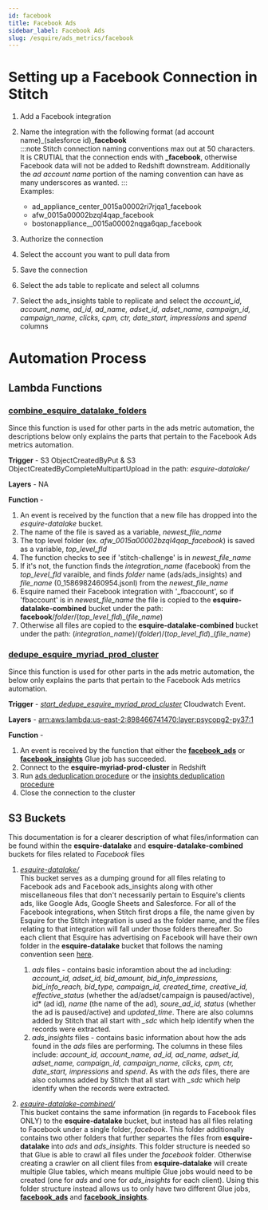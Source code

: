 ```yaml
---
id: facebook
title: Facebook Ads
sidebar_label: Facebook Ads
slug: /esquire/ads_metrics/facebook
---
```


# Setting up a Facebook Connection in Stitch
1. Add a Facebook integration 
2. Name the integration with the following format (ad account name)\_(salesforce id)\_**facebook** <br />
:::note
Stitch connection naming conventions max out at 50 characters. It is CRUTIAL that the connection ends with **\_facebook**, otherwise Facebook data will not be added to Redshift downstream. Additionally the *ad account name* portion of the naming convention can have as many underscores as wanted.
::: <br />
Examples: <br />
   - ad_appliance_center_0015a00002ri7rjqa1_facebook
   - afw_0015a00002bzql4qap_facebook
   - bostonappliance__0015a00002nqga6qap_facebook

3. Authorize the connection
4. Select the account you want to pull data from
5. Save the connection
6. Select the ads table to replicate and select all columns 
7. Select the ads_insights table to replicate and select the *account_id, account_name, ad_id, ad_name, adset_id, adset_name, campaign_id, campaign_name, clicks, cpm, ctr, date_start, impressions* and *spend* columns

# Automation Process 

## Lambda Functions

### [**combine_esquire_datalake_folders**](https://us-east-2.console.aws.amazon.com/lambda/home?region=us-east-2#/functions/combine_esquire_datalake_folders?tab=configuration)

Since this function is used for other parts in the ads metric automation, the descriptions below only explains the parts that pertain to the Facebook Ads metrics automation. 

**Trigger** - S3 ObjectCreatedByPut & S3 ObjectCreatedByCompleteMultipartUpload in the path: *esquire-datalake/*

**Layers** - NA

**Function** -
  1. An event is received by the function that a new file has dropped into the *esquire-datalake* bucket. 
  2. The name of the file is saved as a variable, *newest_file_name*
  3. The top level folder (ex. *afw_0015a00002bzql4qap_facebook*) is saved as a variable, *top_level_fld*
  4. The function checks to see if 'stitch-challenge' is in *newest_file_name* 
  5. If it's not, the function finds the *integration_name* (facebook) from the *top_level_fld* varaible, and finds *folder* name (ads/ads_insights) and *file_name* (0_1586982460954.jsonl) from the *newest_file_name*
  6. Esquire named their Facebook integration with '\_fbaccount', so if 'fbaccount' is in *newest_file_name* the file is copied to the **esquire-datalake-combined** bucket under the path: **facebook**/*folder*/(*top_level_fld*)_(*file_name*)
  7. Otherwise all files are copied to the **esquire-datalake-combined** bucket under the path: (*integration_name*)/(*folder*)/(*top_level_fld*)_(*file_name*)
  
### [**dedupe_esquire_myriad_prod_cluster**](https://us-east-2.console.aws.amazon.com/lambda/home?region=us-east-2#/functions/dedupe_esquire_myriad_prod_cluster?tab=configuration)

Since this function is used for other parts in the ads metric automation, the below only explains the parts that pertain to the Facebook Ads metrics automation. 

**Trigger** -  [*start_dedupe_esquire_myriad_prod_cluster*](https://us-east-2.console.aws.amazon.com/events/home?region=us-east-2#/eventbus/default/rules/start_dedupe_esquire_myriad_prod_cluster) Cloudwatch Event. 

**Layers** - [arn:aws:lambda:us-east-2:898466741470:layer:psycopg2-py37:1](https://github.com/jetbridge/psycopg2-lambda-layer/blob/master/README.md)

**Function** -
  1. An event is received by the function that either the [**facebook_ads**](https://us-east-2.console.aws.amazon.com/glue/home?region=us-east-2#editJob:isNewlyCreated=false;jobName=facebook_ads) or [**facebook_insights**](https://us-east-2.console.aws.amazon.com/glue/home?region=us-east-2#editJob:isNewlyCreated=false;jobName=facebook_insights) Glue job has succeeded. 
  2. Connect to the **esquire-myriad-prod-cluster** in Redshift
  3. Run [ads deduplication procedure](https://github.com/Esquire-Media/data-deduplication/blob/master/Facebook/ads_table.sql) or the [insights deduplication procedure](https://github.com/Esquire-Media/data-deduplication/blob/master/Facebook/insights_table.sql)
  4. Close the connection to the cluster
  
## S3 Buckets 
This documentation is for a clearer description of what files/information can be found within the **esquire-datalake** and **esquire-datalake-combined** buckets for files related to *Facebook* files
  
  1. [*esquire-datalake/*](https://s3.console.aws.amazon.com/s3/buckets/esquire-datalake?region=us-east-2&tab=objects) <br />
  This bucket serves as a dumping ground for all files relating to Facebook ads and Facebook ads_insights along with other miscellaneous files that don't necessarily pertain to Esquire's clients ads, like Google Ads, Google Sheets and Salesforce. For all of the Facebook integrations, when Stitch first drops a file, the name given by Esquire for the Stitch integration is used as the folder name, and the files relating to that integration will fall under those folders thereafter. So each client that Esquire has advertising on Facebook will have their own folder in the **esquire-datalake** bucket that follows the naming convention seen [here](#setting-up-a-facebook-connection-in-stitch). 
     1. *ads* files - contains basic inforamtion about the ad including: *account_id, adset_id,  bid_amount, bid_info_impressions, bid_info_reach, bid_type, campaign_id, created_time, creative_id, effective_status* (whether the ad/adset/campaign is paused/active), id* (ad id)*, name* (the name of the ad)*, soure_ad_id, status* (whether the ad is paused/active) and *updated_time*. There are also columns added by Stitch that all start with *\_sdc* which help identify when the records were extracted. 
     2. *ads_insights* files - contains basic information about how the ads found in the *ads* files are performing. The columns in these files include: *account_id, account_name, ad_id, ad_name, adset_id, adset_name, campaign_id, campaign_name, clicks, cpm, ctr, date_start, impressions* and *spend*. As with the *ads* files, there are also columns added by Stitch that all start with *\_sdc* which help identify when the records were extracted. 
  
 2. [*esquire-datalake-combined/*](https://s3.console.aws.amazon.com/s3/buckets/esquire-datalake-combined?region=us-east-2&tab=objects) <br />
 This bucket contains the same information (in regards to Facebook files ONLY) to the **esquire-datalake** bucket, but instead has all files relating to Facebook under a single folder, *facebook*. This folder additionally contains two other folders that further separtes the files from **esquire-datalake** into *ads* and *ads_insights*. This folder structure is needed so that Glue is able to crawl all files under the *facebook* folder. Otherwise creating a crawler on all client files from **esquire-datalake** will create multiple Glue tables, which means multiple Glue jobs would need to be created (one for *ads* and one for *ads_insights* for each client). Using this folder structure instead allows us to only have two different Glue jobs, [**facebook_ads**](https://us-east-2.console.aws.amazon.com/glue/home?region=us-east-2#editJob:isNewlyCreated=false;jobName=facebook_ads) and [**facebook_insights**](https://us-east-2.console.aws.amazon.com/glue/home?region=us-east-2#editJob:isNewlyCreated=false;jobName=facebook_insights). 
  
  
  

